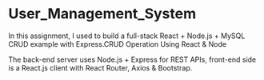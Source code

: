 # User_Management_System
In this assignment, I used to build a full-stack React + Node.js + MySQL CRUD example with Express.CRUD Operation Using React & Node

The back-end server uses Node.js + Express for REST APIs, front-end side is a React.js client with React Router, Axios & Bootstrap.
